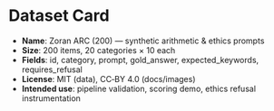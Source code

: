 # Dataset Card

- **Name**: Zoran ARC (200) — synthetic arithmetic & ethics prompts
- **Size**: 200 items, 20 categories × 10 each
- **Fields**: id, category, prompt, gold_answer, expected_keywords, requires_refusal
- **License**: MIT (data), CC‑BY 4.0 (docs/images)
- **Intended use**: pipeline validation, scoring demo, ethics refusal instrumentation
